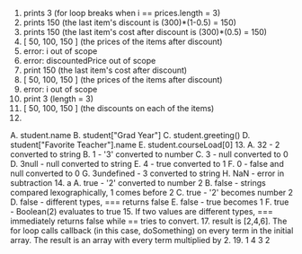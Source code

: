 1. prints 3 (for loop breaks when i == prices.length = 3)
2. prints 150 (the last item's discount is (300)*(1-0.5) = 150)
3. prints 150 (the last item's cost after discount is (300)*(0.5) = 150)
4. [ 50, 100, 150 ] (the prices of the items after discount)
5. error: i out of scope
6. error: discountedPrice out of scope
7. print 150 (the last item's cost after discount)
8. [ 50, 100, 150 ] (the prices of the items after discount)
9. error: i out of scope
10. print 3 (length = 3)
11. [ 50, 100, 150 ] (the discounts on each of the items)
12. 
A. student.name 
B. student["Grad Year"]
C. student.greeting()
D. student["Favorite Teacher"].name
E. student.courseLoad[0]
13. 
A. 32 - 2 converted to string
B. 1 - '3' converted to number
C. 3 - null converted to 0
D. 3null - null converted to string
E. 4 - true converted to 1
F. 0 - false and null converted to 0
G. 3undefined - 3 converted to string
H. NaN - error in subtraction
14. a
A. true - '2' converted to number 2
B. false - strings compared lexographically, 1 comes before 2
C. true - '2' becomes number 2
D. false - different types, === returns false
E. false - true becomes 1
F. true - Boolean(2) evaluates to true
15. If two values are different types, === immediately returns false while == tries to convert.
17. result is [2,4,6]. The for loop calls callback (in this case, doSomething) on every term in the initial array. The result is an array with every term multiplied by 2.
19.
1
4
3
2
